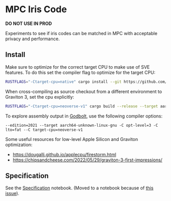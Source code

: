 # MPC Iris Code

**DO NOT USE IN PROD**

Experiments to see if iris codes can be matched in MPC with acceptable privacy and performance.

## Install

Make sure to optimize for the correct target CPU to make use of SVE features. To do this set the compiler flag to optimize for the target CPU:

```sh
RUSTFLAGS="-Ctarget-cpu=native" cargo install --git https://github.com/recmo/mpc-iris-code
```

When cross-compiling as source checkout from a different environment to Graviton 3, set the cpu explicitly:

```sh
RUSTFLAGS="-Ctarget-cpu=neoverse-v1" cargo build --release --target aarch64-unknown-linux-gnu
```

To explore assembly output in [Godbolt], use the following compiler options:

[Godbolt]: https://rust.godbolt.org/

```
--edition=2021 --target aarch64-unknown-linux-gnu -C opt-level=3 -C lto=fat --C target-cpu=neoverse-v1
```

Some useful resources for low-level Apple Silicon and Graviton optimization:

* https://dougallj.github.io/applecpu/firestorm.html
* https://chipsandcheese.com/2022/05/29/graviton-3-first-impressions/


## Specification

See the [Specification](specification.ipynb) notebook. (Moved to a notebook because of [this issue](https://github.com/github/markup/issues/1551)).
